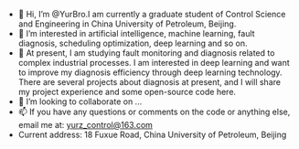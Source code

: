- 👋 Hi, I’m @YurBro.I am currently a graduate student of Control Science and Engineering in China University of Petroleum, Beijing.
- 👀 I’m interested in artificial intelligence, machine learning, fault diagnosis, scheduling optimization, deep learning and so on.
- 🌱 At present, I am studying fault monitoring and diagnosis related to complex industrial processes. I am interested in deep learning and want to improve my diagnosis efficiency through deep learning technology. There are several projects about diagnosis at present, and I will share my project experience and some open-source code here.
- 💞️ I’m looking to collaborate on ...
- 📫 If you have any questions or comments on the code or anything else, email me at: yurz_control@163.com 
- Current address: 18 Fuxue Road, China University of Petroleum, Beijing
